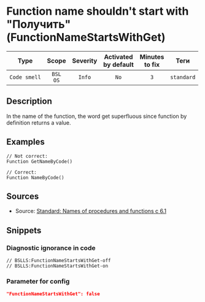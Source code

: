 # Function name shouldn't start with "Получить" (FunctionNameStartsWithGet)

|     Type     |        Scope        | Severity | Activated<br>by default | Minutes<br>to fix |    Теги    |
|:------------:|:-------------------:|:--------:|:-----------------------------:|:-----------------------:|:----------:|
| `Code smell` | `BSL`<br>`OS` |  `Info`  |             `No`              |           `3`           | `standard` |

<!-- Блоки выше заполняются автоматически, не трогать -->
## Description

In the name of the function, the word get superfluous since function by definition returns a value.

## Examples
```bsl
// Not correct: 
Function GetNameByCode()

// Correct: 
Function NameByCode()
```


## Sources
* Source: [Standard: Names of procedures and functions c 6.1](https://its.1c.ru/db/v8std#content:647:hdoc)

## Snippets

<!-- Блоки ниже заполняются автоматически, не трогать -->
### Diagnostic ignorance in code

```bsl
// BSLLS:FunctionNameStartsWithGet-off
// BSLLS:FunctionNameStartsWithGet-on
```

### Parameter for config

```json
"FunctionNameStartsWithGet": false
```
